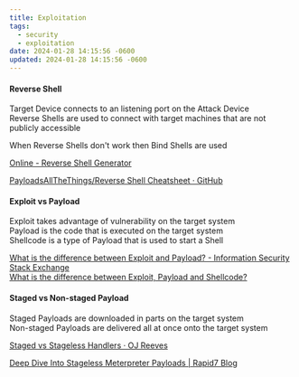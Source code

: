 ```yaml
---
title: Exploitation
tags:
  - security
  - exploitation
date: 2024-01-28 14:15:56 -0600
updated: 2024-01-28 14:15:56 -0600
---
```


#### Reverse Shell   
Target Device connects to an listening port on the Attack Device  
Reverse Shells are used to connect with target machines that are not publicly accessible

When Reverse Shells don't work then Bind Shells are used

[Online - Reverse Shell Generator](https://www.revshells.com/)  

[PayloadsAllTheThings/Reverse Shell Cheatsheet · GitHub](https://github.com/swisskyrepo/PayloadsAllTheThings/blob/master/Methodology%20and%20Resources/Reverse%20Shell%20Cheatsheet.md)  

#### Exploit vs Payload

Exploit takes advantage of vulnerability on the target system  
Payload is the code that is executed on the target system  
Shellcode is a type of Payload that is used to start a Shell

[What is the difference between Exploit and Payload? - Information Security Stack Exchange](https://security.stackexchange.com/questions/34419/what-is-the-difference-between-exploit-and-payload)  
[What is the difference between Exploit, Payload and Shellcode?](https://www.linkedin.com/pulse/what-difference-between-exploit-payload-shellcode-luiz)

#### Staged vs Non-staged Payload

Staged Payloads are downloaded in parts on the target system  
Non-staged Payloads are delivered all at once onto the target system

[Staged vs Stageless Handlers · OJ Reeves](https://buffered.io/posts/staged-vs-stageless-handlers/)  

[Deep Dive Into Stageless Meterpreter Payloads | Rapid7 Blog](https://www.rapid7.com/blog/post/2015/03/25/stageless-meterpreter-payloads/)
